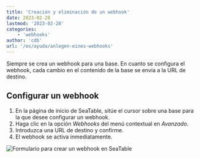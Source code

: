 ```yaml
---
title: 'Creación y eliminación de un webhook'
date: 2023-02-28
lastmod: '2023-02-28'
categories:
    - 'webhooks'
author: 'cdb'
url: '/es/ayuda/anlegen-eines-webhooks'
---
```


Siempre se crea un webhook para una base. En cuanto se configura el webhook, cada cambio en el contenido de la base se envía a la URL de destino.

## Configurar un webhook

1. En la página de inicio de SeaTable, sitúe el cursor sobre una base para la que desee configurar un webhook.
2. Haga clic en la opción _Webhooks_ del menú contextual en _Avanzado_.
3. Introduzca una URL de destino y confirme.
4. El webhook se activa inmediatamente.

![Formulario para crear un webhook en SeaTable](https://seatable.io/wp-content/uploads/2022/04/seatable-webhook.png)
